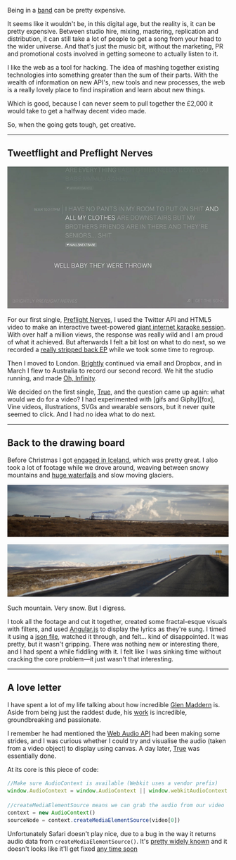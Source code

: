 Being in a [band][brightly] can be pretty expensive.

It seems like it wouldn't be, in this digital age, but the reality is, it can be pretty expensive. Between studio hire, mixing, mastering, replication and distribution, it can still take a lot of people to get a song from your head to the wider universe. And that's just the music bit, without the marketing, PR and promotional costs involved in getting someone to actually listen to it.

I like the web as a tool for hacking. The idea of mashing together existing technologies into something greater than the sum of their parts. With the wealth of information on new API's, new tools and new processes, the web is a really lovely place to find inspiration and learn about new things.

Which is good, because I can never seem to pull together the £2,000 it would take to get a halfway decent video made.

So, when the going gets tough, get creative.

---

## Tweetflight and Preflight Nerves

![Preflight Nerves, affectionately titled Tweetflight.](/images/articles/the-web-audio-api/image-tweetflight.jpg)

For our first single, [Preflight Nerves][preflight-nerves], I used the Twitter API and HTML5 video to make an interactive tweet-powered [giant internet karaoke session][preflight-nerves]. With over half a million views, the response was really wild and I am proud of what it achieved. But afterwards I felt a bit lost on what to do next, so we recorded a [really stripped back EP][the-greylings] while we took some time to regroup.

Then I moved to London. [Brightly][brightly] continued via email and Dropbox, and in March I flew to Australia to record our second record. We hit the studio running, and made [Oh, Infinity][oh-infinity].

We decided on the first single, [True][true], and the question came up again: what would we do for a video? I had experimented with [gifs and Giphy][fox], Vine videos, illustrations, SVGs and wearable sensors, but it never quite seemed to click. And I had no idea what to do next.

---

## Back to the drawing board

Before Christmas I got [engaged in Iceland][engaged-in-iceland], which was pretty great. I also took a lot of footage while we drove around, weaving between snowy mountains and [huge waterfalls][gullfoss] and slow moving glaciers.

![I think that's steam?](/images/articles/the-web-audio-api/image-smoke.jpg)

![This, I know, is a road.](/images/articles/the-web-audio-api/image-road.jpg)

Such mountain. Very snow. But I digress.

I took all the footage and cut it together, created some fractal-esque visuals with filters, and used [Angular.js][angularjs] to display the lyrics as they're sung. I timed it using a [json file][true-json], watched it through, and felt... kind of disappointed. It was pretty, but it wasn't gripping. There was nothing new or interesting there, and I had spent a while fiddling with it. I felt like I was sinking time without cracking the core problem—it just wasn't that interesting.

---

## A love letter

I have spent a lot of my life talking about how incredible [Glen Maddern][glen-maddern-twitter] is. Aside from being just the raddest dude, his [work][glen-maddern-site] is incredible, groundbreaking and passionate.

I remember he had mentioned the [Web Audio API][web-audio-api-mdn] had been making some strides, and I was curious whether I could try and visualise the audio (taken from a video object) to display using canvas. A day later, [True][true-video] was essentially done.

At its core is this piece of code:

```javascript
//Make sure AudioContext is available (Webkit uses a vendor prefix)
window.AudioContext = window.AudioContext || window.webkitAudioContext

//createMediaElementSource means we can grab the audio from our video
context = new AudioContext()
sourceNode = context.createMediaElementSource(video[0])
```

Unfortunately Safari doesn't play nice, due to a bug in the way it returns audio data from `createMediaElementSource()`. It's [pretty widely known][safari-web-audio-bug-tweet] and it doesn't looks like it'll get fixed [any time soon][safari-web-audio-bug] 

  [brightly]: http://wearebrightly.com
  [preflight-nerves]: http://tweetflight.wearebrightly.com
  [the-greylings]: http://music.wearebrightly.com/album/the-greylings
  [true]: https://soundcloud.com/wearebrightly/true
  [oh-infinity]: http://music.wearebrightly.com/album/oh-infinity
  [engaged-in-iceland]: https://www.flickr.com/photos/superhighfives/sets/72157637091939475/
  [gullfoss]: http://en.wikipedia.org/wiki/Gullfoss
  [angularjs]: http://angularjs.org/
  [true-json]: http://true.wearebrightly.com/data/data.json
  [gifs]: http://fox.wearebrightly.com/
  [glen-maddern-twitter]: https://twitter.com/@glenmaddern
  [glen-maddern-site]: http://glenmaddern.com/
  [web-audio-api-mdn]: https://developer.mozilla.org/en-US/docs/Web/API/Web_Audio_API
  [true-video]: http://true.wearebrightly.com
  [safari-web-audio-bug]: http://trac.webkit.org/search?q=createMediaElementSource
  [safari-web-audio-bug-tweet]: https://twitter.com/marcoarment/status/489521301980069892